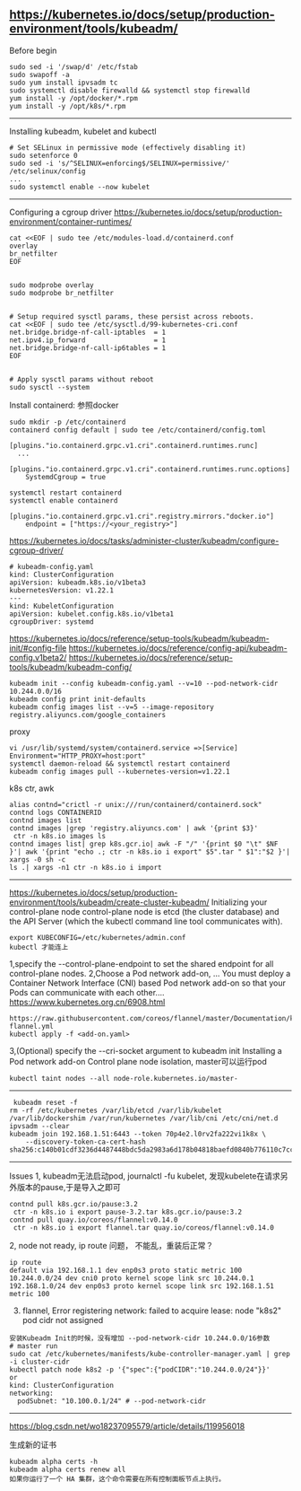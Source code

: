 https://kubernetes.io/docs/setup/production-environment/tools/kubeadm/
---
Before begin
```
sudo sed -i '/swap/d' /etc/fstab
sudo swapoff -a
sudo yum install ipvsadm tc
sudo systemctl disable firewalld && systemctl stop firewalld
yum install -y /opt/docker/*.rpm
yum install -y /opt/k8s/*.rpm
```

---
Installing kubeadm, kubelet and kubectl 
```
# Set SELinux in permissive mode (effectively disabling it)
sudo setenforce 0
sudo sed -i 's/^SELINUX=enforcing$/SELINUX=permissive/' /etc/selinux/config
...
sudo systemctl enable --now kubelet
```

---
Configuring a cgroup driver
https://kubernetes.io/docs/setup/production-environment/container-runtimes/
```
cat <<EOF | sudo tee /etc/modules-load.d/containerd.conf
overlay
br_netfilter
EOF


sudo modprobe overlay
sudo modprobe br_netfilter


# Setup required sysctl params, these persist across reboots.
cat <<EOF | sudo tee /etc/sysctl.d/99-kubernetes-cri.conf
net.bridge.bridge-nf-call-iptables  = 1
net.ipv4.ip_forward                 = 1
net.bridge.bridge-nf-call-ip6tables = 1
EOF


# Apply sysctl params without reboot
sudo sysctl --system
```
Install containerd: 参照docker
```
sudo mkdir -p /etc/containerd
containerd config default | sudo tee /etc/containerd/config.toml

[plugins."io.containerd.grpc.v1.cri".containerd.runtimes.runc]
  ...
  [plugins."io.containerd.grpc.v1.cri".containerd.runtimes.runc.options]
    SystemdCgroup = true

systemctl restart containerd
systemctl enable containerd

[plugins."io.containerd.grpc.v1.cri".registry.mirrors."docker.io"]
    endpoint = ["https://<your_registry>"]
```

https://kubernetes.io/docs/tasks/administer-cluster/kubeadm/configure-cgroup-driver/
```
# kubeadm-config.yaml
kind: ClusterConfiguration
apiVersion: kubeadm.k8s.io/v1beta3
kubernetesVersion: v1.22.1
---
kind: KubeletConfiguration
apiVersion: kubelet.config.k8s.io/v1beta1
cgroupDriver: systemd
```

https://kubernetes.io/docs/reference/setup-tools/kubeadm/kubeadm-init/#config-file
https://kubernetes.io/docs/reference/config-api/kubeadm-config.v1beta2/
https://kubernetes.io/docs/reference/setup-tools/kubeadm/kubeadm-config/
```
kubeadm init --config kubeadm-config.yaml --v=10 --pod-network-cidr 10.244.0.0/16
kubeadm config print init-defaults 
kubeadm config images list --v=5 --image-repository registry.aliyuncs.com/google_containers 
```
proxy
```
vi /usr/lib/systemd/system/containerd.service =>[Service] Environment="HTTP_PROXY=host:port"
systemctl daemon-reload && systemctl restart containerd
kubeadm config images pull --kubernetes-version=v1.22.1
```
k8s ctr, awk
```
alias contnd="crictl -r unix:///run/containerd/containerd.sock"
contnd logs CONTAINERID
contnd images list 
contnd images |grep 'registry.aliyuncs.com' | awk '{print $3}'
 ctr -n k8s.io images ls
contnd images list| grep k8s.gcr.io| awk -F "/" '{print $0 "\t" $NF }'| awk '{print "echo .; ctr -n k8s.io i export" $5".tar " $1":"$2 }'| xargs -0 sh -c
ls .| xargs -n1 ctr -n k8s.io i import
```

---
https://kubernetes.io/docs/setup/production-environment/tools/kubeadm/create-cluster-kubeadm/
Initializing your control-plane node
control-plane node is etcd (the cluster database) and the API Server (which the kubectl command line tool communicates with).
```
export KUBECONFIG=/etc/kubernetes/admin.conf
kubectl 才能连上
```
1,specify the --control-plane-endpoint to set the shared endpoint for all control-plane nodes. 
2,Choose a Pod network add-on, ...
You must deploy a Container Network Interface (CNI) based Pod network add-on so that your Pods can communicate with each other....
https://www.kubernetes.org.cn/6908.html
```
https://raw.githubusercontent.com/coreos/flannel/master/Documentation/kube-flannel.yml
kubectl apply -f <add-on.yaml>
```
3,(Optional) specify the --cri-socket argument to kubeadm init
Installing a Pod network add-on
Control plane node isolation, master可以运行pod
```
kubectl taint nodes --all node-role.kubernetes.io/master-
```

---

```
 kubeadm reset -f
rm -rf /etc/kubernetes /var/lib/etcd /var/lib/kubelet /var/lib/dockershim /var/run/kubernetes /var/lib/cni /etc/cni/net.d
ipvsadm --clear
kubeadm join 192.168.1.51:6443 --token 70p4e2.l0rv2fa222vi1k8x \
    --discovery-token-ca-cert-hash sha256:c140b01cdf3236d4487448bdc5da2983a6d178b04818baefd0840b776110c7cc
```


---
Issues
1, kubeadm无法启动pod, journalctl -fu kubelet, 发现kubelete在请求另外版本的pause,于是导入之即可
```
contnd pull k8s.gcr.io/pause:3.2
 ctr -n k8s.io i export pause-3.2.tar k8s.gcr.io/pause:3.2
contnd pull quay.io/coreos/flannel:v0.14.0
 ctr -n k8s.io i export flannel.tar quay.io/coreos/flannel:v0.14.0
```

2, node not ready, ip route 问题， 不能乱，重装后正常？
```
ip route
default via 192.168.1.1 dev enp0s3 proto static metric 100 
10.244.0.0/24 dev cni0 proto kernel scope link src 10.244.0.1 
192.168.1.0/24 dev enp0s3 proto kernel scope link src 192.168.1.51 metric 100 
```

3. flannel, Error registering network: failed to acquire lease: node "k8s2" pod cidr not assigned
```
安装Kubeadm Init的时候，没有增加 --pod-network-cidr 10.244.0.0/16参数
# master run
sudo cat /etc/kubernetes/manifests/kube-controller-manager.yaml | grep -i cluster-cidr
kubectl patch node k8s2 -p '{"spec":{"podCIDR":"10.244.0.0/24"}}'
or
kind: ClusterConfiguration
networking:
  podSubnet: "10.100.0.1/24" # --pod-network-cidr
```

---
https://blog.csdn.net/wo18237095579/article/details/119956018

生成新的证书 

```
kubeadm alpha certs -h
kubeadm alpha certs renew all
如果你运行了一个 HA 集群，这个命令需要在所有控制面板节点上执行。
```








